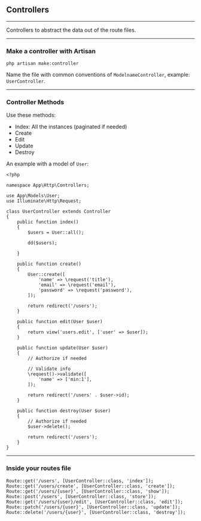 ## Controllers

---

Controllers to abstract the data out of the route files.

---

### Make a controller with Artisan
```shell
php artisan make:controller
```

Name the file with common conventions of `ModelnameController`, example: `UserController`.

---
### Controller Methods
Use these methods:
* Index: All the instances (paginated if needed)
* Create
* Edit
* Update
* Destroy

An example with a model of `User`:
```injectablephp
<?php

namespace App\Http\Controllers;

use App\Models\User;
use Illuminate\Http\Request;

class UserController extends Controller
{
    public function index()
    {
        $users = User::all();

        dd($users);

    }

    public function create()
    {
        User::create([
            'name' => \request('title'),
            'email' => \request('email'),
            'password' => \request('password'),
        ]);

        return redirect('/users');
    }

    public function edit(User $user)
    {
        return view('users.edit', ['user' => $user]);
    }

    public function update(User $user)
    {
        // Authorize if needed

        // Validate info
        \request()->validate([
            'name' => ['min:1'],
        ]);

        return redirect('/users' . $user->id);
    }

    public function destroy(User $user)
    {
        // Authorize if needed
        $user->delete();

        return redirect('/users');
    }
}
```

---
### Inside your routes file

```injectablephp
Route::get('/users', [UserController::class, 'index']);
Route::get('/users/create', [UserController::class, 'create']);
Route::get('/users/{user}', [UserController::class, 'show']);
Route::post('/users', [UserController::class, 'store']);
Route::get('/users/{user}/edit', [UserController::class, 'edit']);
Route::patch('/users/{user}', [UserController::class, 'update']);
Route::delete('/users/{user}', [UserController::class, 'destroy']);
```

